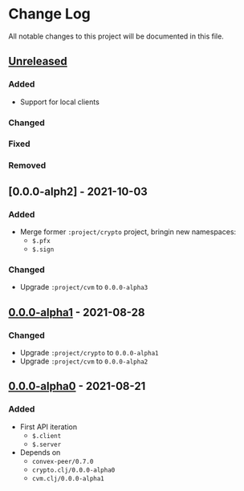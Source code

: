 # Change Log

All notable changes to this project will be documented in this file.



## [Unreleased]

### Added

- Support for local clients

### Changed

### Fixed

### Removed



## [0.0.0-alph2] - 2021-10-03

### Added

- Merge former `:project/crypto` project, bringin new namespaces:
    - `$.pfx`
    - `$.sign`

### Changed

- Upgrade `:project/cvm` to `0.0.0-alpha3`



## [0.0.0-alpha1] - 2021-08-28

### Changed

- Upgrade `:project/crypto` to `0.0.0-alpha1`
- Upgrade `:project/cvm` to `0.0.0-alpha2`



## [0.0.0-alpha0] - 2021-08-21

### Added

- First API iteration
    - `$.client`
    - `$.server`
- Depends on
    - `convex-peer/0.7.0`
    - `crypto.clj/0.0.0-alpha0`
    - `cvm.clj/0.0.0-alpha1`



[Unreleased]:  https://github.com/helins/convex.lisp.cljc/compare/net/0.0.0-alpha2...HEAD
[0.0.0-alpha2]:  https://github.com/helins/convex.lisp.cljc/compare/net/0.0.0-alpha1...net/0.0.0-alpha2
[0.0.0-alpha1]:  https://github.com/helins/convex.lisp.cljc/compare/net/0.0.0-alpha0...net/0.0.0-alpha1
[0.0.0-alpha0]: https://github.com/helins/convex.lisp.cljc/releases/tag/net/0.0.0-alpha0
